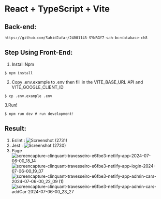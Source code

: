# React + TypeScript + Vite

## Back-end:
``
https://github.com/SahidJafar/24001143-SYNRGY7-sah-bcrdatabase-ch8
``

## Step Using Front-End:
1. Install Npm
```
$ npm install
```
2. Copy .env.example to .env then fill in the VITE_BASE_URL API and VITE_GOOGLE_CLIENT_ID
```
$ cp .env.example .env
```
3.Run!
```
$ npm run dev # run development!
```

## Result:
1. Eslint :
![Screenshot (2731)](https://github.com/SahidJafar/24001143-synrgy7-sahid-bcrfrontend-ch8/assets/58686490/094f212f-2704-4b8d-859c-957f1a3b1f75)
2. Jest :
![Screenshot (2730)](https://github.com/SahidJafar/24001143-synrgy7-sahid-bcrfrontend-ch8/assets/58686490/d6452a97-c38d-405c-a0ff-91cd18eadca8)
3. Page
![screencapture-clinquant-travesseiro-e6fbe3-netlify-app-2024-07-06-00_18_14](https://github.com/SahidJafar/24001143-synrgy7-sahid-bcrfrontend-ch8/assets/58686490/61330e64-04ba-4c56-8ae8-0a87a7927413)
![screencapture-clinquant-travesseiro-e6fbe3-netlify-app-login-2024-07-06-00_19_07](https://github.com/SahidJafar/24001143-synrgy7-sahid-bcrfrontend-ch8/assets/58686490/839cec4e-c75b-4bbd-abe4-20cb69e3c862)
![screencapture-clinquant-travesseiro-e6fbe3-netlify-app-admin-cars-2024-07-06-00_22_09 (1)](https://github.com/SahidJafar/24001143-synrgy7-sahid-bcrfrontend-ch8/assets/58686490/c068264c-a4c9-4d60-baf2-01c32770ecf4)
![screencapture-clinquant-travesseiro-e6fbe3-netlify-app-admin-cars-addCar-2024-07-06-00_23_27](https://github.com/SahidJafar/24001143-synrgy7-sahid-bcrfrontend-ch8/assets/58686490/0e287fd8-b108-4d19-90b4-2326549e8cf8)
